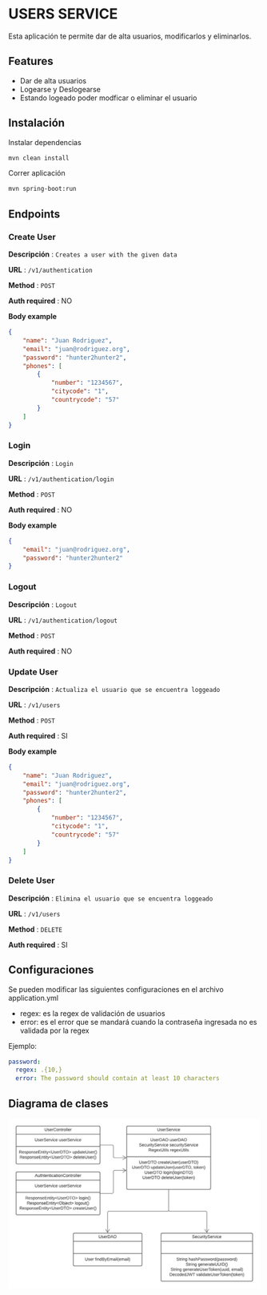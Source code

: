 # USERS SERVICE


Esta aplicación te permite dar de alta usuarios, modificarlos y eliminarlos.


## Features

- Dar de alta usuarios
- Logearse y Deslogearse
- Estando logeado poder modficar o eliminar el usuario

## Instalación


Instalar dependencias

```sh
mvn clean install
```

Correr aplicación

```sh
mvn spring-boot:run
```

## Endpoints

### Create User

**Descripción** : `Creates a user with the given data`

**URL** : `/v1/authentication`

**Method** : `POST`

**Auth required** : NO

**Body example**

```json
{
    "name": "Juan Rodriguez",
    "email": "juan@rodriguez.org",
    "password": "hunter2hunter2",
    "phones": [
        {
            "number": "1234567",
            "citycode": "1",
            "countrycode": "57"
        }
    ]
}
```

### Login

**Descripción** : `Login`

**URL** : `/v1/authentication/login`

**Method** : `POST`

**Auth required** : NO

**Body example**

```json
{
    "email": "juan@rodriguez.org",
    "password": "hunter2hunter2"
}
```

### Logout

**Descripción** : `Logout`

**URL** : `/v1/authentication/logout`

**Method** : `POST`

**Auth required** : NO

### Update User

**Descripción** : `Actualiza el usuario que se encuentra loggeado`

**URL** : `/v1/users`

**Method** : `POST`

**Auth required** : SI

**Body example**

```json
{
    "name": "Juan Rodriguez",
    "email": "juan@rodriguez.org",
    "password": "hunter2hunter2",
    "phones": [
        {
            "number": "1234567",
            "citycode": "1",
            "countrycode": "57"
        }
    ]
}
```

### Delete User

**Descripción** : `Elimina el usuario que se encuentra loggeado`

**URL** : `/v1/users`

**Method** : `DELETE`

**Auth required** : SI

## Configuraciones

Se pueden modificar las siguientes configuraciones en el archivo application.yml

- regex: es la regex de validación de usuarios
- error: es el error que se mandará cuando la contraseña ingresada no es validada por la regex

Ejemplo:
```yaml
password:
  regex: .{10,}
  error: The password should contain at least 10 characters
```

## Diagrama de clases
![](docs/user-service-uml.jpeg)